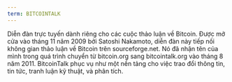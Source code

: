 ```yaml
---
term: BITCOINTALK
---
```


Diễn đàn trực tuyến dành riêng cho các cuộc thảo luận về Bitcoin. Được mở cửa vào tháng 11 năm 2009 bởi Satoshi Nakamoto, diễn đàn này tiếp nối không gian thảo luận về Bitcoin trên sourceforge.net. Nó đã nhận tên của mình trong quá trình chuyển từ bitcoin.org sang bitcointalk.org vào tháng 8 năm 2011. BitcoinTalk phục vụ như một nền tảng cho việc trao đổi thông tin, tin tức, tranh luận kỹ thuật, và phân tích.